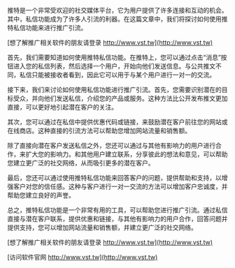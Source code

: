 推特是一个非常受欢迎的社交媒体平台，它为用户提供了许多连接和互动的机会。其中，私信功能成为了许多人引流的利器。在这篇文章中，我们将探讨如何使用推特私信功能来进行推广引流。

[想了解推广相关软件的朋友请登录 http://www.vst.tw](http://www.vst.tw)

首先，我们需要知道如何使用推特私信功能。在推特上，您可以通过点击“消息”按钮进入您的私信列表，然后选择一个用户，开始向他们发送信息。与公共推文不同，私信只能被接收者看到，因此它可以用于与某个用户进行一对一的交流。

接下来，我们来讨论如何使用私信功能进行推广引流。首先，您需要识别潜在的目标受众，并向他们发送私信，介绍您的产品或服务。这种方法比公开发布推文更加直接，可以更好地引起潜在客户的关注。

其次，您可以通过在私信中提供优惠代码或链接，来鼓励潜在客户前往您的网站或在线商店。这种直接的引流方法可以帮助您增加网站流量和销售额。

除了直接向潜在客户发送私信之外，您还可以通过与其他有影响力的用户进行合作，来扩大您的影响力。和其他用户建立联系，分享彼此的想法和意见，可以帮助您建立更广泛的社交网络，从而吸引更多的潜在客户。

最后，您还可以通过使用推特私信功能来回答客户的问题，提供帮助和支持，以增强客户对您的信任感。这种与客户进行一对一交流的方法可以增加客户忠诚度，并帮助您建立良好的声誉。

总之，推特私信功能是一个非常有用的工具，可以帮助您进行推广引流。通过私信直接与潜在客户联系，提供优惠和链接，与其他有影响力的用户合作，回答问题并提供支持，您可以增加网站流量和销售额，并建立更广泛的社交网络。

[想了解推广相关软件的朋友请登录 http://www.vst.tw](http://www.vst.tw)


[访问软件官网 http://www.vst.tw](http://www.vst.tw)
